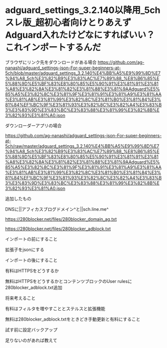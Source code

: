 # adguard_settings_3.2.140以降用_5chスレ版_超初心者向けとりあえずAdguard入れたけどなにすればいい？これインポートするんだ


ブラウザにリンク先をダウンロードがある場合
https://github.com/ag-nanashi/adguard_settings-json-For-super-beginners-at-5ch/blob/master/adguard_settings_3.2.140%E4%BB%A5%E9%99%8D%E7%94%A8_5ch%E3%82%B9%E3%83%AC%E7%89%88_%E8%B6%85%E5%88%9D%E5%BF%83%E8%80%85%E5%90%91%E3%81%91%E3%81%A8%E3%82%8A%E3%81%82%E3%81%88%E3%81%9AAdguard%E5%85%A5%E3%82%8C%E3%81%9F%E3%81%91%E3%81%A9%E3%81%AA%E3%81%AB%E3%81%99%E3%82%8C%E3%81%B0%E3%81%84%E3%81%84%EF%BC%9F%E3%81%93%E3%82%8C%E3%82%A4%E3%83%B3%E3%83%9D%E3%83%BC%E3%83%88%E3%81%99%E3%82%8B%E3%82%93%E3%81%A0.json


ダウンローダーアプリの場合

https://github.com/ag-nanashi/adguard_settings-json-For-super-beginners-at-5ch/raw/master/adguard_settings_3.2.140%E4%BB%A5%E9%99%8D%E7%94%A8_5ch%E3%82%B9%E3%83%AC%E7%89%88_%E8%B6%85%E5%88%9D%E5%BF%83%E8%80%85%E5%90%91%E3%81%91%E3%81%A8%E3%82%8A%E3%81%82%E3%81%88%E3%81%9AAdguard%E5%85%A5%E3%82%8C%E3%81%9F%E3%81%91%E3%81%A9%E3%81%AA%E3%81%AB%E3%81%99%E3%82%8C%E3%81%B0%E3%81%84%E3%81%84%EF%BC%9F%E3%81%93%E3%82%8C%E3%82%A4%E3%83%B3%E3%83%9D%E3%83%BC%E3%83%88%E3%81%99%E3%82%8B%E3%82%93%E3%81%A0.json



追加したもの

DNSに||アフィカスブログドメイン^と||sch.line.me^

https://280blocker.net/files/280blocker_domain_ag.txt

https://280blocker.net/files/280blocker_adblock.txt


インポートの前にすること

拡張子をjsonにする


インポートの後にすること

有料はHTTPSをどうするか

無料はHTTPSをどうするかとコンテンツブロックのUser rulesに280blocker_adblock.txt追加


将来考えること

有料はフィルタを増やすこととステルスと拡張機能

無料は280blocker_adblock.txtをときどき手動更新と有料にすること


試す前に設定バックアップ

足りないのがあれば教えて


